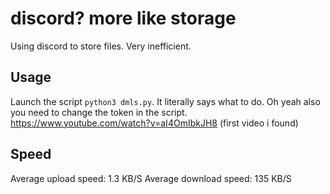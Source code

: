 # discord? more like storage
Using discord to store files. Very inefficient. 

## Usage
Launch the script `python3 dmls.py`. It literally says what to do. Oh yeah also you need to change the token in the script. https://www.youtube.com/watch?v=aI4OmIbkJH8 (first video i found)

## Speed
Average upload speed: 1.3 KB/S
Average download speed: 135 KB/S
